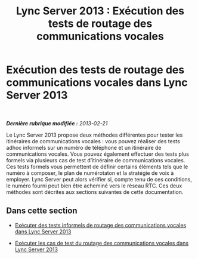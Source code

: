 ﻿---
title: 'Lync Server 2013 : Exécution des tests de routage des communications vocales'
TOCTitle: Exécution des tests de routage des communications vocales
ms:assetid: 577cdc57-930e-4e12-a515-fdcf61b93153
ms:mtpsurl: https://technet.microsoft.com/fr-fr/library/Gg398377(v=OCS.15)
ms:contentKeyID: 49297298
ms.date: 05/20/2016
mtps_version: v=OCS.15
ms.translationtype: HT
---

# Exécution des tests de routage des communications vocales dans Lync Server 2013

 

_**Dernière rubrique modifiée :** 2013-02-21_

Le Lync Server 2013 propose deux méthodes différentes pour tester les itinéraires de communications vocales : vous pouvez réaliser des tests adhoc informels sur un numéro de téléphone et un itinéraire de communications vocales. Vous pouvez également effectuer des tests plus formels via plusieurs cas de test d’itinéraire de communications vocales. Ces tests formels vous permettent de définir certains éléments tels que le numéro à composer, le plan de numérotaton et la stratégie de voix à employer. Lync Server peut alors vérifier si, compte tenu de ces conditions, le numéro fourni peut bien être acheminé vers le réseau RTC. Ces deux méthodes sont décrites aux sections suivantes de cette documentation.

## Dans cette section

  - [Exécuter des tests informels de routage des communications vocales dans Lync Server 2013](lync-server-2013-run-informal-voice-routing-tests.md)

  - [Exécuter les cas de test du routage des communications vocales dans Lync Server 2013](lync-server-2013-run-voice-routing-test-cases.md)

